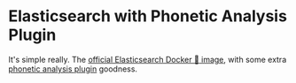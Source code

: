 # Elasticsearch with Phonetic Analysis Plugin

It's simple really. The [official Elasticsearch Docker :whale: image](https://www.elastic.co/guide/en/elasticsearch/reference/current/docker.html),
with some extra [phonetic analysis plugin](https://www.elastic.co/guide/en/elasticsearch/plugins/current/analysis-phonetic.html) goodness.
